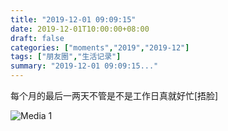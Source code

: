 ```yaml
---
title: "2019-12-01 09:09:15"
date: 2019-12-01T10:00:00+08:00
draft: false
categories: ["moments","2019","2019-12"]
tags: ["朋友圈","生活记录"]
summary: "2019-12-01 09:09:15..."
---
```


每个月的最后一两天不管是不是工作日真就好忙[捂脸]

![Media 1](/Moments/photos/2019-12-01/201912010909150.jpg)

